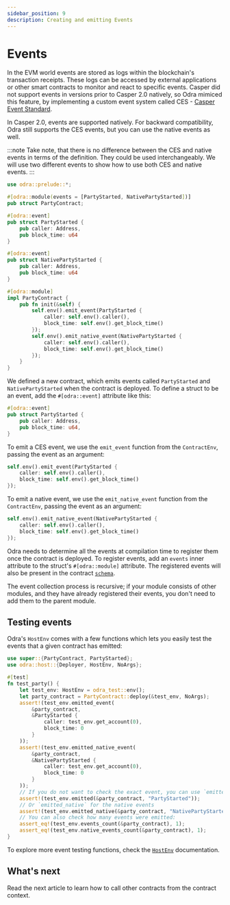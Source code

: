 ```yaml
---
sidebar_position: 9
description: Creating and emitting Events
---
```


# Events

In the EVM world events are stored as logs within the blockchain's transaction receipts.
These logs can be accessed by external applications or other smart contracts to monitor and react to specific events.
Casper did not support events in versions prior to Casper 2.0 natively, so Odra mimiced this feature,
by implementing a custom event system called CES - [Casper Event Standard](https://github.com/make-software/casper-event-standard).

In Casper 2.0, events are supported natively. For backward compatibility,
Odra still supports the CES events, but you can use the native events as well.

:::note
Take note, that there is no difference between the CES and native events in terms of the definition.
They could be used interchangeably. We will use two different events to show how to use both CES and native events.
:::

```rust title="examples/src/features/events.rs"
use odra::prelude::*;

#[odra::module(events = [PartyStarted, NativePartyStarted])]
pub struct PartyContract;

#[odra::event]
pub struct PartyStarted {
    pub caller: Address,
    pub block_time: u64
}

#[odra::event]
pub struct NativePartyStarted {
    pub caller: Address,
    pub block_time: u64
}

#[odra::module]
impl PartyContract {
    pub fn init(&self) {
        self.env().emit_event(PartyStarted {
            caller: self.env().caller(),
            block_time: self.env().get_block_time()
        });
        self.env().emit_native_event(NativePartyStarted {
            caller: self.env().caller(),
            block_time: self.env().get_block_time()
        });
    }
}
```

We defined a new contract, which emits events called `PartyStarted` and `NativePartyStarted` when the contract is deployed.
To define a struct to be an event, add the `#[odra::event]` attribute like this:

```rust title="examples/src/features/events.rs"
#[odra::event]
pub struct PartyStarted {
    pub caller: Address,
    pub block_time: u64,
}
```

To emit a CES event, we use the `emit_event` function from the `ContractEnv`, passing the event as an argument:

```rust title="examples/src/features/events.rs"
self.env().emit_event(PartyStarted {
    caller: self.env().caller(),
    block_time: self.env().get_block_time()
});
```

To emit a native event, we use the `emit_native_event` function from the `ContractEnv`, passing the event as an argument:

```rust title="examples/src/features/events.rs"
self.env().emit_native_event(NativePartyStarted {
    caller: self.env().caller(),
    block_time: self.env().get_block_time()
});
```


Odra needs to determine all the events at compilation time to register them once the contract is deployed. To register events, add an `events` inner attribute to the struct's `#[odra::module]` attribute. The registered events will also be present in the contract [`schema`].

The event collection process is recursive; if your module consists of other modules, and they have already registered their events, you don't need to add them to the parent module.

## Testing events

Odra's `HostEnv` comes with a few functions which lets you easily test the events that a given contract has emitted:

```rust title="examples/src/features/events.rs"
use super::{PartyContract, PartyStarted};
use odra::host::{Deployer, HostEnv, NoArgs};

#[test]
fn test_party() {
    let test_env: HostEnv = odra_test::env();
    let party_contract = PartyContract::deploy(&test_env, NoArgs);
    assert!(test_env.emitted_event(
        &party_contract,
        &PartyStarted {
            caller: test_env.get_account(0),
            block_time: 0
        }
    ));
    assert!(test_env.emitted_native_event(
        &party_contract,
        &NativePartyStarted {
            caller: test_env.get_account(0),
            block_time: 0
        }
    ));
    // If you do not want to check the exact event, you can use `emitted` function
    assert!(test_env.emitted(&party_contract, "PartyStarted"));
    // Or `emitted_native` for the native events
    assert!(test_env.emitted_native(&party_contract, "NativePartyStarted"));
    // You can also check how many events were emitted:
    assert_eq!(test_env.events_count(&party_contract), 1);
    assert_eq!(test_env.native_events_count(&party_contract), 1);
}
```

To explore more event testing functions, check the [`HostEnv`] documentation.

## What's next
Read the next article to learn how to call other contracts from the contract context.

[`HostEnv`]: https://docs.rs/odra/2.1.0/odra/host/struct.HostEnv.html
[`schema`]: ./casper-contract-schema